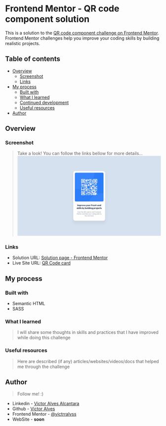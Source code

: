 # Frontend Mentor - QR code component solution

This is a solution to the [QR code component challenge on Frontend Mentor](https://www.frontendmentor.io/challenges/qr-code-component-iux_sIO_H). Frontend Mentor challenges help you improve your coding skills by building realistic projects. 

## Table of contents

- [Overview](#overview)
  - [Screenshot](#screenshot)
  - [Links](#links)
- [My process](#my-process)
  - [Built with](#built-with)
  - [What I learned](#what-i-learned)
  - [Continued development](#continued-development)
  - [Useful resources](#useful-resources)
- [Author](#author)


## Overview
### Screenshot
>Take a look! You can follow the links bellow for more details...
![desktop-design.jpg](design%2Fdesktop-design.jpg)
### Links

- Solution URL: [Solution page - Frontend Mentor]()
- Live Site URL: [QR Code card](https://qrcode-card-victrralvss.netlify.app)

## My process

### Built with
- Semantic HTML
- SASS


### What I learned
>I will share some thoughts in skills and practices that I have improved while doing this challenge


### Useful resources
>Here are described (if any) articles/websites/videos/docs that helped me through the challenge


## Author
>Follow me! :)
- Linkedin - [Victor Alves Alcantara](https://www.linkedin.com/in/victrralvss/)
- Github - [Victor Alves](https://github.com/victrralvss)
- Frontend Mentor - [@victrralvss](https://www.frontendmentor.io/profile/victrralvss)
- WebSite - __soon__